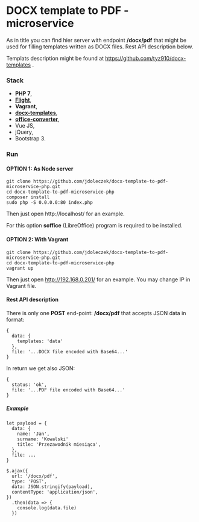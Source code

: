# DOCX template to PDF - microservice

As in title you can find hier server with endpoint
**/docx/pdf** that might be used for filling templates
written as DOCX files. Rest API description below.

Templats description might be found at
https://github.com/tyz910/docx-templates .

### Stack

* **PHP 7**,
* [**Flight**](http://flightphp.com/),
* **Vagrant**,
* [**docx-templates**](https://github.com/tyz910/docx-templates),
* [**office-converter**](https://github.com/ncjoes/office-converter),
* Vue JS,
* jQuery,
* Bootstrap 3.

### Run
#### OPTION 1: As Node server

    git clone https://github.com/jdoleczek/docx-template-to-pdf-microservice-php.git
    cd docx-template-to-pdf-microservice-php
    composer install
    sudo php -S 0.0.0.0:80 index.php

Then just open http://localhost/ for an example.

For this option **soffice** (LibreOffice) program
is required to be installed.

#### OPTION 2: With Vagrant

    git clone https://github.com/jdoleczek/docx-template-to-pdf-microservice-php.git
    cd docx-template-to-pdf-microservice-php
    vagrant up

Then just open http://192.168.0.201/ for an example.
You may change IP in Vagrant file.

#### Rest API description

There is only one **POST** end-point: **/docx/pdf**
that accepts JSON data in format:

    {
      data: {
        templates: 'data'
      },
      file: '...DOCX file encoded with Base64...'
    }

In return we get also JSON:

    {
      status: 'ok',
      file: '...PDF file encoded with Base64...'
    }

##### Example

    let payload = {
      data: {
        name: 'Jan',
        surname: 'Kowalski'
        title: 'Przezawodnik miesiąca',
      },
      file: ...
    }

    $.ajax({
      url: '/docx/pdf',
      type: 'POST',
      data: JSON.stringify(payload),
      contentType: 'application/json',
    })
      .then(data => {
        console.log(data.file)
      })

